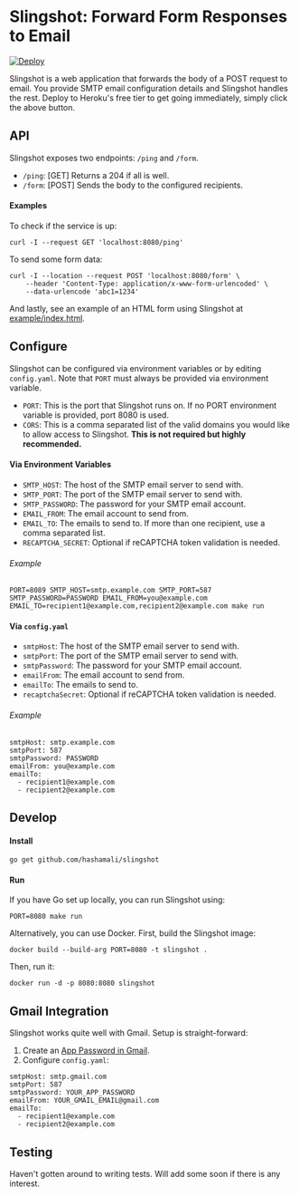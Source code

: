 # Slingshot: Forward Form Responses to Email

[![Deploy](https://www.herokucdn.com/deploy/button.svg)](https://heroku.com/deploy)

Slingshot is a web application that forwards the body of a POST request to email. You provide SMTP email configuration details and Slingshot handles the rest. Deploy to Heroku's free tier to get going immediately, simply click the above button.


## API

Slingshot exposes two endpoints: `/ping` and `/form`.

* `/ping`: [GET] Returns a 204 if all is well.
* `/form`: [POST] Sends the body to the configured recipients.

#### Examples

To check if the service is up:

`curl -I --request GET 'localhost:8080/ping'`

To send some form data:

```
curl -I --location --request POST 'localhost:8080/form' \
    --header 'Content-Type: application/x-www-form-urlencoded' \
    --data-urlencode 'abc1=1234'
```

And lastly, see an example of an HTML form using Slingshot at [example/index.html](example/index.html).


## Configure

Slingshot can be configured via environment variables or by editing `config.yaml`. Note that `PORT` must always be provided via environment variable.

* `PORT`: This is the port that Slingshot runs on. If no PORT environment variable is provided, port 8080 is used.
* `CORS`: This is a comma separated list of the valid domains you would like to allow access to Slingshot. **This is not required but highly recommended.**

#### Via Environment Variables

* `SMTP_HOST`: The host of the SMTP email server to send with.
* `SMTP_PORT`: The port of the SMTP email server to send with.
* `SMTP_PASSWORD`: The password for your SMTP email account.
* `EMAIL_FROM`: The email account to send from.
* `EMAIL_TO`: The emails to send to. If more than one recipient, use a comma separated list.
* `RECAPTCHA_SECRET`: Optional if reCAPTCHA token validation is needed. 

###### Example

`PORT=8089 SMTP_HOST=smtp.example.com SMTP_PORT=587 SMTP_PASSWORD=PASSWORD EMAIL_FROM=you@example.com EMAIL_TO=recipient1@example.com,recipient2@example.com make run`

#### Via `config.yaml`

* `smtpHost`: The host of the SMTP email server to send with.
* `smtpPort`: The port of the SMTP email server to send with.
* `smtpPassword`: The password for your SMTP email account.
* `emailFrom`: The email account to send from.
* `emailTo`: The emails to send to.
* `recaptchaSecret`: Optional if reCAPTCHA token validation is needed. 

###### Example

```
smtpHost: smtp.example.com
smtpPort: 587
smtpPassword: PASSWORD
emailFrom: you@example.com
emailTo:
  - recipient1@example.com
  - recipient2@example.com
```


## Develop

#### Install

`go get github.com/hashamali/slingshot`

#### Run

If you have Go set up locally, you can run Slingshot using:

`PORT=8080 make run`

Alternatively, you can use Docker. First, build the Slingshot image:

`docker build --build-arg PORT=8080 -t slingshot .`

Then, run it:

`docker run -d -p 8080:8080 slingshot`


## Gmail Integration

Slingshot works quite well with Gmail. Setup is straight-forward:

1. Create an [App Password in Gmail](https://support.google.com/mail/answer/185833).
2. Configure `config.yaml`:
```
smtpHost: smtp.gmail.com
smtpPort: 587
smtpPassword: YOUR_APP_PASSWORD
emailFrom: YOUR_GMAIL_EMAIL@gmail.com
emailTo:
  - recipient1@example.com
  - recipient2@example.com
```


## Testing

Haven't gotten around to writing tests. Will add some soon if there is any interest.
